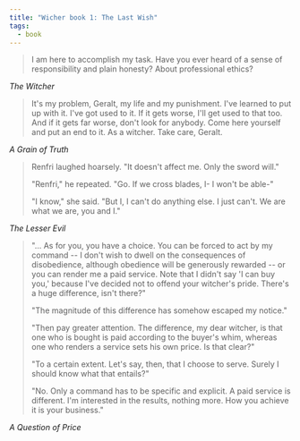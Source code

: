 ```yaml
---
title: "Wicher book 1: The Last Wish"
tags:
  - book
---
```


> I am here to accomplish my task. Have you ever heard of a sense of responsibility and plain honesty? About professional ethics?

*The Witcher*

> It's my problem, Geralt, my life and my punishment. I've learned to put up with it. I've got used to it. If it gets worse, I'll get used to that too. And if it gets far worse, don't look for anybody. Come here yourself and put an end to it. As a witcher. Take care, Geralt.
> 

*A Grain of Truth*

> Renfri laughed hoarsely. "It doesn't affect me. Only the sword will."
> 
> "Renfri," he repeated. "Go. If we cross blades, I- I won't be able-"
> 
> "I know," she said. "But I, I can't do anything else. I just can't. We are what we are, you and I."
> 

*The Lesser Evil*

> "... As for you, you have a choice. You can be forced to act by my command -- I don't wish to dwell on the consequences of disobedience, although obedience will be generously rewarded -- or you can render me a paid service. Note that I didn't say 'I can buy you,' because I've decided not to offend your witcher's pride. There's a huge difference, isn't there?"
> 
> "The magnitude of this difference has somehow escaped my notice."
> 
> "Then pay greater attention. The difference, my dear witcher, is that one who is bought is paid according to the buyer's whim, whereas one who renders a service sets his own price. Is that clear?"
> 
> "To a certain extent. Let's say, then, that I choose to serve. Surely I should know what that entails?"
> 
> "No. Only a command has to be specific and explicit. A paid service is different. I'm interested in the results, nothing more. How you achieve it is your business."
> 

*A Question of Price*
